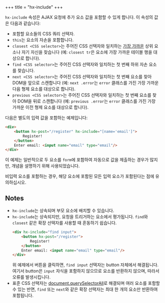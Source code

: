 +++
title = "hx-include"
+++

`hx-include` 속성은 AJAX 요청에 추가 요소 값을 포함할 수 있게 합니다. 이 속성의 값은 다음과 같습니다:

* 포함할 요소들의 CSS 쿼리 선택자.
* `this`는 요소의 자손을 포함합니다.
* `closest <CSS selector>`는 주어진 CSS 선택자와 일치하는 [가장 가까운](https://developer.mozilla.org/docs/Web/API/Element/closest) 상위 요소나 자기 자신을 찾습니다
  (예: `closest tr`은 요소에 가장 가까운 테이블 행을 대상으로 합니다).
* `find <CSS selector>`는 주어진 CSS 선택자와 일치하는 첫 번째 하위 자손 요소를 찾습니다.
* `next <CSS selector>`는 주어진 CSS 선택자와 일치하는 첫 번째 요소를 찾아 DOM을 앞으로 스캔합니다
  (예: `next .error`는 `error` 클래스를 가진 가장 가까운 다음 형제 요소를 대상으로 합니다).
* `previous <CSS selector>`는 주어진 CSS 선택자와 일치하는 첫 번째 요소를 찾아 DOM을 뒤로 스캔합니다
  (예: `previous .error`는 `error` 클래스를 가진 가장 가까운 이전 형제 요소를 대상으로 합니다).

다음은 별도의 입력 값을 포함하는 예제입니다:

```html
<div>
    <button hx-post="/register" hx-include="[name='email']">
        Register!
    </button>
    Enter email: <input name="email" type="email"/>
</div>
```

이 예제는 일반적으로 두 요소를 `form`에 포함하여 자동으로 값을 제출하는 경우가 많지만, 개념을 설명하기 위해 사용되었습니다.

비입력 요소를 포함하는 경우, 해당 요소에 포함된 모든 입력 요소가 포함된다는 점에 유의하십시오.

## Notes

* `hx-include`는 상속되며 부모 요소에 배치할 수 있습니다.
* `hx-include`는 상속되지만, 요청을 트리거하는 요소에서 평가됩니다. `find`와 `closest` 같은 확장 선택자를 사용할 때 혼동하기 쉽습니다.
  ```html
  <div hx-include="find input">
      <button hx-post="/register">
          Register!
      </button>
      Enter email: <input name="email" type="email"/>
  </div>
  ```
  위 예제에서 버튼을 클릭하면, `find input` 선택자는 button 자체에서 해결됩니다. 여기서 button은 `input` 자식을 포함하지 않으므로 요소를 반환하지 않으며, 따라서 오류를 발생시킵니다.
* 표준 CSS 선택자는 [document.querySelectorAll](https://developer.mozilla.org/docs/Web/API/Document/querySelectorAll)로 
해결되며 여러 요소를 포함할 수 있는 반면, `find` 또는 `next`와 같은 확장 선택자는 최대 한 개의 요소만 반환하여 포함됩니다.